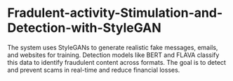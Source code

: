 # Fradulent-activity-Stimulation-and-Detection-with-StyleGAN
The system uses StyleGANs to generate realistic fake messages, emails, and websites for training. Detection models like BERT and FLAVA classify this data to identify fraudulent content across formats. The goal is to detect and prevent scams in real-time and reduce financial losses.
